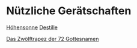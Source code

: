 # Nützliche Gerätschaften
[Höhensonne](Höhensonne.md)
[Destille](Destille.md)

[Das Zwölftrapez der 72 Gottesnamen](__Attatchments/Zwölftrapez%20der%2072%20Gottesnamen.pdf)